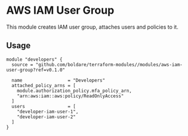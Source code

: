 # AWS IAM User Group

This module creates IAM user group, attaches users and policies to it.

## Usage

```hcl-terraform
module "developers" {
  source = "github.com/boldare/terraform-modules//modules/aws-iam-user-group?ref=v0.1.0"

  name                 = "Developers"
  attached_policy_arns = [
    module.authorization_policy.mfa_policy_arn,
    "arn:aws:iam::aws:policy/ReadOnlyAccess"
  ]
  users                = [
    "developer-iam-user-1",
    "developer-iam-user-2"
  ]
}
```
